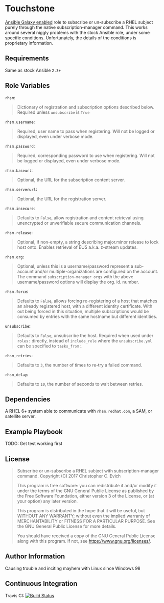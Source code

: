 Touchstone
==========

[Ansible Galaxy enabled](https://galaxy.ansible.com/cevich/subscribed)
role to subscribe or un-subscribe a RHEL
subject purely through the native subscription-manager command.
This works around several niggly problems with the stock Ansible
role, under some specific conditions.  Unfortunately, the details
of the conditions is proprietary information.

Requirements
------------

Same as stock Ansible ``2.3+``

Role Variables
--------------

`rhsm`:
>
>   Dictionary of registration and subscription options described below.
>   Required unless ``unsubscribe`` is ``True``

`rhsm.username`:
>
>   Required, user name to pass when registering.  Will not be logged or
>   displayed, even under verbose mode.

`rhsm.password`:
>
>   Required, corresponding password to use when registering.  Will not be logged or
>   displayed, even under verbose mode.

`rhsm.baseurl`:
>
>   Optional, the URL for the subscription content server.

`rhsm.serverurl`:
>
>   Optional, the URL for the registration server.

`rhsm.insecure`:
>
>   Defaults to ``False``, allow registration and content retrieval
>   using unencrypted or unverifiable secure communication channels.

`rhsm.release`:
>
>   Optional, if non-empty, a string describing major.minor release to
>   lock host onto.  Enables retrieval of EUS a.k.a. z-stream updates.

`rhsm.org`:
>
>   Optional, unless this is a username/password represent a sub-account
>   and/or multiple-organizations are configured on the account. The
>   command ``subscription-manager orgs`` with the above username/password
>   options will display the org. id. number.

`rhsm.force`:
>
>   Defaults to ``False``, allows forcing re-registering of a host
>   that matches an already registered host, with a different identity
>   certificate.  With out being forced in this situation, multiple
>   subscriptions would be consumed by entries with the same hostname
>   but different identities.

`unsubscribe`:
>
>   Defaults to ``False``, unsubscribe the host.  Required when used
>   under ``roles:`` directly, instead of ``include_role`` where the
>   ``unsubscribe.yml`` can be specified to ``tasks_from:``.

`rhsm_retries`:
>
>   Defaults to ``3``, the number of times to re-try a failed command.

`rhsm_delay`:
>
>    Defaults to ``10``, the number of seconds to wait between retries.


Dependencies
------------

A RHEL 6+ system able to communicate with ``rhsm.redhat.com``, a SAM, or satellite server.

Example Playbook
----------------

TODO: Get test working first

License
-------

> Subscribe or un-subscribe a RHEL subject with subscription-manager command.
> Copyright (C) 2017  Christopher C. Evich
>
> This program is free software: you can redistribute it and/or modify
> it under the terms of the GNU General Public License as published by
> the Free Software Foundation, either version 3 of the License, or
> (at your option) any later version.
>
> This program is distributed in the hope that it will be useful,
> but WITHOUT ANY WARRANTY; without even the implied warranty of
> MERCHANTABILITY or FITNESS FOR A PARTICULAR PURPOSE.  See the
> GNU General Public License for more details.
>
> You should have received a copy of the GNU General Public License
> along with this program.  If not, see <https://www.gnu.org/licenses/>.


Author Information
------------------

Causing trouble and inciting mayhem with Linux since Windows 98

Continuous Integration
----------------------

Travis CI: [![Build Status](https://travis-ci.org/cevich/subscribed.svg?branch=master)](https://travis-ci.org/cevich/subscribed)
